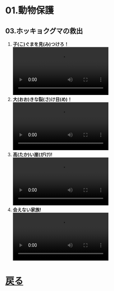 # 01.動物保護
## 03.ホッキョクグマの救出

1. **子(こ)ぐまを見(み)つけろ！**
	<br>
	<video controls>
	  <source src="01_子ぐまを見つけろ.mp4" type="video/mp4" />
	</video>
1. **大(おお)きな裂(さ)け目(め)！**
	<br>
	<video controls>
	  <source src="02_大きな裂け目.mp4" type="video/mp4" />
	</video>
1. **高(たか)い崖(がけ)!**
	<br>
	<video controls>
	  <source src="03_高い崖.mp4" type="video/mp4" />
	</video>
1. **会えない家族!**
	<br>
	<video controls>
	  <source src="04_会えない家族.mp4" type="video/mp4" />
	</video>

# [戻る](../video01)